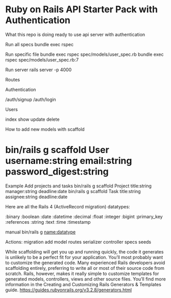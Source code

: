 # Ruby on Rails API Starter Pack with Authentication

What this repo is doing
ready to use api server with authentication

Run all specs
bundle exec rspec

Run specific file
bundle exec rspec spec/models/user_spec.rb
bundle exec rspec spec/models/user_spec.rb:7

Run server
rails server -p 4000

Routes

Authentication

/auth/signup
/auth/login

Users

index
show
update
delete

How to add new models
with scaffold
# bin/rails g scaffold User username:string email:string password_digest:string

Example Add projects and tasks
bin/rails g scaffold Project title:string manager:string deadline:date
bin/rails g scaffold Task title:string assignee:string deadline:date

Here are all the Rails 4 (ActiveRecord migration) datatypes:

:binary
:boolean
:date
:datetime
:decimal
:float
:integer
:bigint
:primary_key
:references
:string
:text
:time
:timestamp

manual
bin/rails g <action> <name:datatype>

Actions:
migration
add model
routes
serializer
controller
specs
seeds

While scaffolding will get you up and running quickly, the code it generates is unlikely to be a perfect fit for your application. You’ll most probably want to customize the generated code. Many experienced Rails developers avoid scaffolding entirely, preferring to write all or most of their source code from scratch. Rails, however, makes it really simple to customize templates for generated models, controllers, views and other source files. You’ll find more information in the Creating and Customizing Rails Generators & Templates guide.
https://guides.rubyonrails.org/v3.2.8/generators.html

